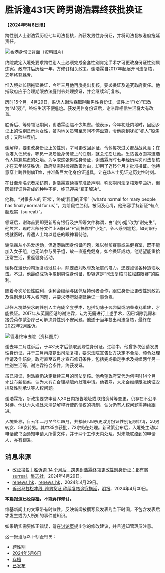 # 胜诉逾431天 跨男谢浩霖终获批换证

**【2024年5月6日讯】**  

跨性别人士谢浩霖历经七年司法复核，终获发男性身份证，并将司法复核港府拖延责任。

![香港身份证背面（资料图片）](//upload.wikimedia.org/wikipedia/commons/thumb/e/eb/Hong_Kong_ID_card_reverse_side.png/220px-Hong_Kong_ID_card_reverse_side.png)

终院裁定入境处要求跨性别人士必须完成全套性别肯定手术才可更改身份证性别属违宪。政府其后历经一年，方修订相关政策。谢浩霖自2017年起展开司法复核，去年终获胜诉。

惟入境处长期拖延换证，今年三月他再度提出复核，要求换证及追究政府责任。他指政府应于合理期限依法庭判令处理换证，并会继续3月复核。

历时15个月，4月29日，胜诉人谢浩霖取得新男性身份证，证件上“F(女)”已改为“M(男)”，终结生活不便尴尬。获发男性身份证后，谢浩霖相信生活将大有改善。

胜诉后、等待领证期间，谢浩霖面临不少焦虑。他表示，今年初赴内地时，因回乡证上的性别显示为女性，被内地关员带至房间不停盘查，令他感到犹如“犯人”般焦虑；又险些误机。

谢解释，要更改身份证上的性别，才可更改回乡证，令他每次过关都战战竞竞；在香港入住旅舍，职员一发现他身份证上的性别，就会拒绝让他。生活各方面常遭遇令人尴尬焦虑的处境。为争取这张男性身份证，谢浩霖历时七年经历两次司法复核才在去年终获胜诉。政府以需时检视政策为由，却用了近15个月才批准换证。他特意穿上跨性别旗T恤，并准备巨大化身份证道具，让在场人士见证这历史性时刻。

在廿至州名记者采访前，谢浩霖宣读事前准备声明，称长期司法复核艰辛曲折，但因错误证件造成的种种不便，终已迎来“真正解决”。

他称，“对很多人的‘正常’，终成‘我们的正常’（what’s normal for many people has finally normal for us）”，为阶段性胜利。被问及心情，他形容手持新证“有点超现实（surreal）”。

领证后，谢称首要即更新所有银行及护照等文件称谓，由“谢小姐”改为“谢先生”。他笑言，现时大部分文件上因旧证“F”而被称呼“小姐”，令人感到尴尬，如到银行或就医时，周遭人士均以疑惑的眼神看待他。

谢浩霖从小热爱运动，但返港后因身份证问题，难以参加赛事或进健身室，既不能加入女子组，也无法参与男子组，故一直避免健身。如今换证成功，他期望能重拾正常生活，重返健身活动。

谢称在漫长的司法复核过程中，除要应对政府及法庭的阻力，还要抵御各种造谣攻击。不过，他最终成功争取到男性身份证，形容这是“司法复核马拉松超限赛”的胜利。

随着今次阶段性胜利，谢称会继续与团体及持份者合作，跟进身份证更改性别政策及性别承认等人权问题，并要求港府就拖延换证一事负责。

过往入境处要求跨性别人士完成全套手术，包括切除子宫卵巢或阴茎睾丸重建，才能换证。2017年从英国回港的谢浩霖，认为无需进行上述手术，因已切除乳房和接受荷尔蒙治疗已可解决其性别不安问题。他遂于当年提出司法复核，最终在2022年2月胜诉。

![香港终审法院（资料图片）](//upload.wikimedia.org/wikipedia/commons/thumb/5/53/HongKongLegcoBuilding2.jpg/220px-HongKongLegcoBuilding2.jpg)

谢去年二月胜诉后，于431天才后领取到男性身份证。过程中，他曾多次促请发男性身份证，并于三月再度提出司法复核，要求法院宣告处方决定不合法、颁令处理申请及作赔偿。政府直至四月才宣布修订条件，包括完成指定手术及持续两年另一性别生活等，谢浩霖符合条件，终获发证。

虽已领证，谢浩霖仍决定继续三月的司法复核。他希望政府交代为何需时14个月才公布新措施，认为未有在合理期限内处理申请。他表示，未来会继续跟进换证安排及性别承认等人权问题。

谢浩霖指，新政策要求申请人30日内报告地址或联络资料等变更，仍存在不公平对待。他认为入境处未清楚解释行使酌情权的机制，认为仍有人权问题需持续跟进。

入境处称，自去年二月至今年四月，共接获108宗更改身份证性别记项申请，50男转女、58女转男。其中35宗获批，73宗仍在处理。新政策公布后，入境处主动以电话或书面通知申请人所需文件，并于两个工作天内处理。对未能联络到的申请人，亦有跟进。

## 消息来源

- [改证换性｜胜诉逾 14 个月后　跨男谢浩霖终领更改性别身份证：都有啲 surreal](https://thecollectivehk.com/%E8%B7%A8%E6%80%A7%E5%88%A5%E4%BA%BA%E5%A3%AB%E6%8F%9B%E8%BA%AB%E4%BB%BD%E8%AD%89%EF%BD%9C%E8%B7%A8%E7%94%B7%E8%AC%9D%E6%B5%A9%E9%9C%96%E7%B5%82%E6%96%BC%E9%A0%98%E6%96%B0%E8%AD%89%EF%BC%9A%E9%83%BD/)，[集志社](https://zh.wikipedia.org/wiki/%E9%9B%86%E8%AA%8C%E7%A4%BE "w:集志社")，2024年4月29日。
- [renews_hk](https://www.instagram.com/p/C6VW0jnhRSF/)，[renews_hk](https://zh.wikipedia.org/wiki/renews_hk "w:renews hk")，2024年4月29日。
- [诉讼马拉松冲线  跨男换证 称续复核追究拖延](https://news.mingpao.com/pns/%E6%B8%AF%E8%81%9E/article/20240430/s00002/1714409909653/%E8%A8%B4%E8%A8%9F%E9%A6%AC%E6%8B%89%E6%9D%BE%E8%A1%9D%E7%B7%9A-%E8%B7%A8%E7%94%B7%E6%8F%9B%E8%AD%89-%E7%A8%B1%E7%BA%8C%E8%A6%86%E6%A0%B8%E8%BF%BD%E7%A9%B6%E6%8B%96%E5%BB%B6)，[明报](https://zh.wikipedia.org/wiki/%E6%98%8E%E5%A0%B1 "w:明报")，2024年4月30日。

**本篇报道已经[存档](/wiki/Wikinews:%E5%AD%98%E6%AA%94%E5%B8%B8%E8%A6%8F "Wikinews:存档常规")，不能再作修订。**

维基新闻上的文章带有时效性，反映新闻被撰写及发表的当下时间，不包含发表后才发生或为人所知的事件或知识。

如果确实需要修正错误，请在[讨论页](#)提出你的修改建议，并且通知管理员注意。

这一报道与以下标签相关：

- [跨性别](#)
- [2024年5月6日](#)
- [存档](#)
- [已发布](#)